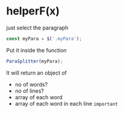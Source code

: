 ﻿# helperF(x)

just select the paragraph
```js
const myPara = $('.myPara');
```
Put it inside the function
```js
ParaSplitter(myPara);
```

It will return an object of
- no of words?
- no of lines?
- array of each word
- array of each word in each line `important`
